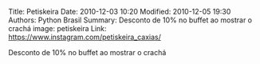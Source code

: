 Title: Petiskeira
Date: 2010-12-03 10:20
Modified: 2010-12-05 19:30
Authors: Python Brasil
Summary: Desconto de 10% no buffet ao mostrar o crachá
image: petiskeira
Link: https://www.instagram.com/petiskeira_caxias/

Desconto de 10% no buffet ao mostrar o crachá
